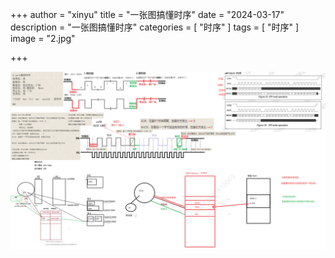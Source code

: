 +++
author = "xinyu"
title = "一张图搞懂时序"
date = "2024-03-17"
description = "一张图搞懂时序"
categories = [
    "时序"
]
tags = [
    "时序"
]
image = "2.jpg"

+++

![](2.jpg)
